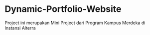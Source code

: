 # Dynamic-Portfolio-Website
Project ini merupakan Mini Project dari Program Kampus Merdeka di Instansi Alterra
